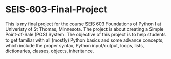 # SEIS-603-Final-Project
This is my final project for the course SEIS 603 Foundations of Python I at Univeristy of St Thomas, Minnesota.
The project is about creating a Simple Point-of-Sale (POS) System.
The objective of this project is to help students to get familiar with all (mostly) Python basics and some advance concepts, which include the proper syntax, Python input/output, loops, lists, dictionaries, classes, objects, inheritance. 
